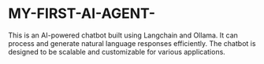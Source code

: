 # MY-FIRST-AI-AGENT-
This is an AI-powered chatbot built using Langchain and Ollama. It can process and generate natural language responses efficiently. The chatbot is designed to be scalable and customizable for various applications.
